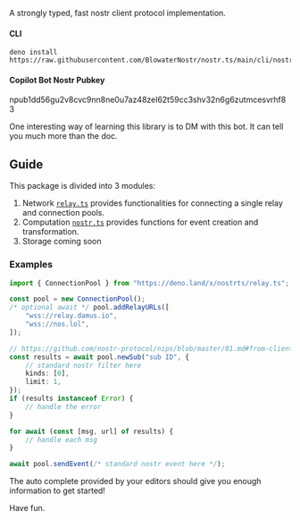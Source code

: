 A strongly typed, fast nostr client protocol implementation.

#### CLI

```
deno install https://raw.githubusercontent.com/BlowaterNostr/nostr.ts/main/cli/nostr.ts
```

#### Copilot Bot Nostr Pubkey

npub1dd56gu2v8cvc9nn8ne0u7az48zel62t59cc3shv32n6g6zutmcesvrhf83

One interesting way of learning this library is to DM with this bot. It can tell you much more than the doc.

## Guide

This package is divided into 3 modules:

1. Network [`relay.ts`](./relay.ts) provides functionalities for connecting a single relay and connection
   pools.
2. Computation [`nostr.ts`](./nostr.ts) provides functions for event creation and transformation.
3. Storage coming soon

### Examples

```ts
import { ConnectionPool } from "https://deno.land/x/nostrts/relay.ts";

const pool = new ConnectionPool();
/* optional await */ pool.addRelayURLs([
    "wss://relay.damus.io",
    "wss://nos.lol",
]);

// https://github.com/nostr-protocol/nips/blob/master/01.md#from-client-to-relay-sending-events-and-creating-subscriptions
const results = await pool.newSub("sub ID", {
    // standard nostr filter here
    kinds: [0],
    limit: 1,
});
if (results instanceof Error) {
    // handle the error
}

for await (const [msg, url] of results) {
    // handle each msg
}

await pool.sendEvent(/* standard nostr event here */);
```

The auto complete provided by your editors should give you enough information to get started!

Have fun.
